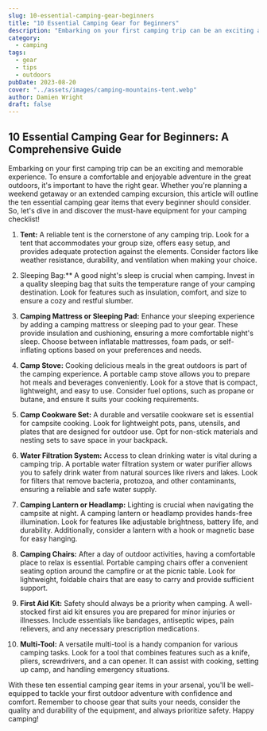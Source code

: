 ```yaml
---
slug: 10-essential-camping-gear-beginners
title: "10 Essential Camping Gear for Beginners"
description: "Embarking on your first camping trip can be an exciting and memorable experience. To ensure a comfortable and enjoyable adventure in the great outdoors."
category:
  - camping
tags:
  - gear
  - tips
  - outdoors
pubDate: 2023-08-20
cover: "../assets/images/camping-mountains-tent.webp"
author: Damien Wright
draft: false
---
```


## 10 Essential Camping Gear for Beginners: A Comprehensive Guide

Embarking on your first camping trip can be an exciting and memorable experience. To ensure a comfortable and enjoyable adventure in the great outdoors, it's important to have the right gear. Whether you're planning a weekend getaway or an extended camping excursion, this article will outline the ten essential camping gear items that every beginner should consider. So, let's dive in and discover the must-have equipment for your camping checklist!

1. **Tent:**
A reliable tent is the cornerstone of any camping trip. Look for a tent that accommodates your group size, offers easy setup, and provides adequate protection against the elements. Consider factors like weather resistance, durability, and ventilation when making your choice.

2. Sleeping Bag:**
A good night's sleep is crucial when camping. Invest in a quality sleeping bag that suits the temperature range of your camping destination. Look for features such as insulation, comfort, and size to ensure a cozy and restful slumber.

3. **Camping Mattress or Sleeping Pad:**
Enhance your sleeping experience by adding a camping mattress or sleeping pad to your gear. These provide insulation and cushioning, ensuring a more comfortable night's sleep. Choose between inflatable mattresses, foam pads, or self-inflating options based on your preferences and needs.

4. **Camp Stove:**
Cooking delicious meals in the great outdoors is part of the camping experience. A portable camp stove allows you to prepare hot meals and beverages conveniently. Look for a stove that is compact, lightweight, and easy to use. Consider fuel options, such as propane or butane, and ensure it suits your cooking requirements.

5. **Camp Cookware Set:**
A durable and versatile cookware set is essential for campsite cooking. Look for lightweight pots, pans, utensils, and plates that are designed for outdoor use. Opt for non-stick materials and nesting sets to save space in your backpack.

6. **Water Filtration System:**
Access to clean drinking water is vital during a camping trip. A portable water filtration system or water purifier allows you to safely drink water from natural sources like rivers and lakes. Look for filters that remove bacteria, protozoa, and other contaminants, ensuring a reliable and safe water supply.

7. **Camping Lantern or Headlamp:**
Lighting is crucial when navigating the campsite at night. A camping lantern or headlamp provides hands-free illumination. Look for features like adjustable brightness, battery life, and durability. Additionally, consider a lantern with a hook or magnetic base for easy hanging.

8. **Camping Chairs:**
After a day of outdoor activities, having a comfortable place to relax is essential. Portable camping chairs offer a convenient seating option around the campfire or at the picnic table. Look for lightweight, foldable chairs that are easy to carry and provide sufficient support.

9. **First Aid Kit:**
Safety should always be a priority when camping. A well-stocked first aid kit ensures you are prepared for minor injuries or illnesses. Include essentials like bandages, antiseptic wipes, pain relievers, and any necessary prescription medications.

10. **Multi-Tool:**
A versatile multi-tool is a handy companion for various camping tasks. Look for a tool that combines features such as a knife, pliers, screwdrivers, and a can opener. It can assist with cooking, setting up camp, and handling emergency situations.

With these ten essential camping gear items in your arsenal, you'll be well-equipped to tackle your first outdoor adventure with confidence and comfort. Remember to choose gear that suits your needs, consider the quality and durability of the equipment, and always prioritize safety. Happy camping!